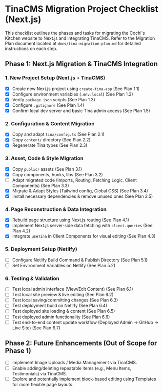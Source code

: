 # TinaCMS Migration Project Checklist (Next.js)

This checklist outlines the phases and tasks for migrating the Cochi's Kitchen website to Next.js and integrating TinaCMS. Refer to the Migration Plan document located at `docs/tina-migration-plan.md` for detailed instructions on each step.

## Phase 1: Next.js Migration & TinaCMS Integration

### 1. New Project Setup (Next.js + TinaCMS)

- [x] Create new Next.js project using `create-tina-app` (See Plan 1.1)
- [x] Configure environment variables (`.env.local`) (See Plan 1.2)
- [x] Verify `package.json` scripts (See Plan 1.3)
- [x] Configure `.gitignore` (See Plan 1.4)
- [x] Confirm local dev server and basic Tina admin access (See Plan 1.5)

### 2. Configuration & Content Migration

- [x] Copy and adapt `tina/config.ts` (See Plan 2.1)
- [x] Copy `content/` directory (See Plan 2.2)
- [x] Regenerate Tina types (See Plan 2.3)

### 3. Asset, Code & Style Migration

- [x] Copy `public/` assets (See Plan 3.1)
- [x] Copy components, hooks, libs (See Plan 3.2)
- [ ] Adapt migrated code (Imports, Routing, Fetching Logic, Client Components) (See Plan 3.3)
- [x] Migrate & Adapt Styles (Tailwind config, Global CSS) (See Plan 3.4)
- [x] Install necessary dependencies & remove unused ones (See Plan 3.5)

### 4. Page Reconstruction & Data Integration

- [x] Rebuild page structure using Next.js routing (See Plan 4.1)
- [x] Implement Next.js server-side data fetching with `client.queries` (See Plan 4.2)
- [x] Integrate `useTina` in Client Components for visual editing (See Plan 4.3)

### 5. Deployment Setup (Netlify)

- [ ] Configure Netlify Build Command & Publish Directory (See Plan 5.1)
- [ ] Set Environment Variables on Netlify (See Plan 5.2)

### 6. Testing & Validation

- [ ] Test local admin interface (View/Edit Content) (See Plan 6.1)
- [ ] Test local site preview & live editing (See Plan 6.2)
- [ ] Test local saving/committing changes (See Plan 6.3)
- [ ] Test deployment build on Netlify (See Plan 6.4)
- [ ] Test deployed site loading & content (See Plan 6.5)
- [ ] Test deployed admin functionality (See Plan 6.6)
- [ ] Test end-to-end content update workflow (Deployed Admin -> GitHub -> Live Site) (See Plan 6.7)

## Phase 2: Future Enhancements (Out of Scope for Phase 1)

- [ ] Implement Image Uploads / Media Management via TinaCMS.
- [ ] Enable adding/deleting repeatable items (e.g., Menu Items, Testimonials) via TinaCMS.
- [ ] Explore and potentially implement block-based editing using Templates for more flexible page layouts.
